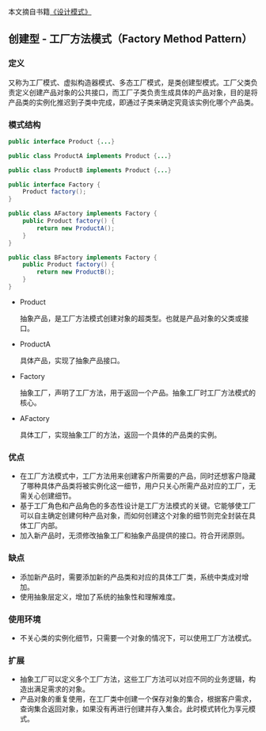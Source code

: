本文摘自书籍[《设计模式》](https://www.amazon.cn/dp/B005XUK0DE/ref=sr_1_1?s=books&ie=UTF8&qid=1525848051&sr=1-1&keywords=%E8%AE%BE%E8%AE%A1%E6%A8%A1%E5%BC%8F+%E5%88%98%E4%BC%9F)

## 创建型 - 工厂方法模式（Factory Method Pattern）

### 定义

​又称为工厂模式、虚拟构造器模式、多态工厂模式，是类创建型模式。工厂父类负责定义创建产品对象的公共接口，而工厂子类负责生成具体的产品对象，目的是将产品类的实例化推迟到子类中完成，即通过子类来确定究竟该实例化哪个产品类。

### 模式结构

``` java
public interface Product {...}

public class ProductA implements Product {...}

public class ProductB implements Product {...}

public interface Factory {
    Product factory();
}

public class AFactory implements Factory {
    public Product factory() {
        return new ProductA();
    }
}

public class BFactory implements Factory {
    public Product factory() {
        return new ProductB();
    }
}
```

- Product  

  抽象产品，是工厂方法模式创建对象的超类型。也就是产品对象的父类或接口。

- ProductA  

  具体产品，实现了抽象产品接口。

- Factory  

  抽象工厂，声明了工厂方法，用于返回一个产品。抽象工厂时工厂方法模式的核心。

- AFactory  

  具体工厂，实现抽象工厂的方法，返回一个具体的产品类的实例。

### 优点

- 在工厂方法模式中，工厂方法用来创建客户所需要的产品，同时还想客户隐藏了哪种具体产品类将被实例化这一细节，用户只关心所需产品对应的工厂，无需关心创建细节。
- 基于工厂角色和产品角色的多态性设计是工厂方法模式的关键。它能够使工厂可以自主确定创建何种产品对象，而如何创建这个对象的细节则完全封装在具体工厂内部。
- 加入新产品时，无须修改抽象工厂和抽象产品提供的接口。符合开闭原则。

### 缺点

- 添加新产品时，需要添加新的产品类和对应的具体工厂类，系统中类成对增加。
- 使用抽象层定义，增加了系统的抽象性和理解难度。

### 使用环境

- 不关心类的实例化细节，只需要一个对象的情况下，可以使用工厂方法模式。

### 扩展

- 抽象工厂可以定义多个工厂方法，这些工厂方法可以对应不同的业务逻辑，构造出满足需求的对象。
- 产品对象的重复使用，在工厂类中创建一个保存对象的集合，根据客户需求，查询集合返回对象，如果没有再进行创建并存入集合。此时模式转化为享元模式。